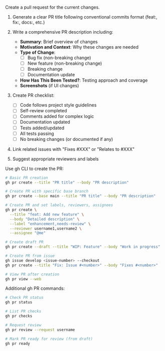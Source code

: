 Create a pull request for the current changes.

1. Generate a clear PR title following conventional commits format (feat:, fix:, docs:, etc.)

2. Write a comprehensive PR description including:
   - **Summary**: Brief overview of changes
   - **Motivation and Context**: Why these changes are needed
   - **Type of Change**:
     - [ ] Bug fix (non-breaking change)
     - [ ] New feature (non-breaking change)
     - [ ] Breaking change
     - [ ] Documentation update
   - **How Has This Been Tested?**: Testing approach and coverage
   - **Screenshots** (if UI changes)

3. Create PR checklist:
   - [ ] Code follows project style guidelines
   - [ ] Self-review completed
   - [ ] Comments added for complex logic
   - [ ] Documentation updated
   - [ ] Tests added/updated
   - [ ] All tests passing
   - [ ] No breaking changes (or documented if any)

4. Link related issues with "Fixes #XXX" or "Relates to #XXX"
5. Suggest appropriate reviewers and labels

Use gh CLI to create the PR:

```bash
# Basic PR creation
gh pr create --title "PR title" --body "PR description"

# Create PR with specific base branch
gh pr create --base main --title "PR title" --body "PR description"

# Create PR and set labels, reviewers, assignees
gh pr create \
  --title "feat: Add new feature" \
  --body "Detailed description" \
  --label "enhancement,needs-review" \
  --reviewer username1,username2 \
  --assignee "@me"

# Create draft PR
gh pr create --draft --title "WIP: Feature" --body "Work in progress"

# Create PR from issue
gh issue develop <issue-number> --checkout
gh pr create --title "Fix: Issue #<number>" --body "Fixes #<number>"

# View PR after creation
gh pr view --web
```

Additional gh PR commands:
```bash
# Check PR status
gh pr status

# List PR checks
gh pr checks

# Request review
gh pr review --request username

# Mark PR ready for review (from draft)
gh pr ready
```